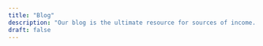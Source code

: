 ```yaml
---
title: "Blog"
description: "Our blog is the ultimate resource for sources of income. Here you can find tips, strategies and legitimate solutions to improve your finances."
draft: false
---
```

